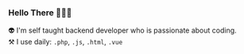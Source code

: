 ### Hello There 🙋🏽‍♂️


👽 I'm self taught backend developer who is passionate about coding. <br />
⚒️ I use daily: `.php`, `.js`, `.html`, `.vue`
<!--
**mhQady/mhQady** is a ✨ _special_ ✨ repository because its `README.md` (this file) appears on your GitHub profile.

Here are some ideas to get you started:

- 🔭 I’m currently working on ...
- 🌱 I’m currently learning ...
- 👯 I’m looking to collaborate on ...
- 🤔 I’m looking for help with ...
- 💬 Ask me about ...
- 📫 How to reach me: ...
- 😄 Pronouns: ...
- ⚡ Fun fact: ...
-->
